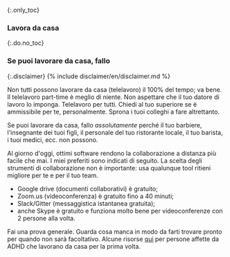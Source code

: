 {:.only_toc}
### Lavora da casa

{:.do.no_toc}
### Se puoi lavorare da casa, fallo

{:.disclaimer}
{% include disclaimer/en/disclaimer.md %}


Non tutti possono lavorare da casa (telelavoro) il 100% del tempo; va bene. Il telelavoro part-time è meglio di niente. Non aspettare che il tuo datore di lavoro lo imponga.
Telelavoro per tutti. Chiedi al tuo superiore se è ammissibile per te, personalmente. Sprona i tuoi colleghi a fare altrettanto.

Se puoi lavorare da casa, fallo *assolutamente* perché il tuo barbiere, l'insegnante dei tuoi figli, il personale del tuo ristorante locale, il tuo barista, i tuoi medici, ecc. non possono.

Al giorno d'oggi, ottimi software rendono la collaborazione a distanza più facile che mai. I miei preferiti sono indicati di seguito. La scelta degli strumenti di collaborazione non è importante: usa qualunque tool ritieni migliore per te e per il tuo team.

-   Google drive (documenti collaborativi) è gratuito;
-   Zoom.us (videoconferenza) è gratuito fino a 40 minuti;
-   Slack/Gitter (messaggistica istantanea gratuita);
-   anche Skype è gratuito e funziona molto bene per videoconferenze con 2 persone alla volta.

Fai una prova generale. Guarda cosa manca in modo da farti trovare pronto per quando non sarà facoltativo. Alcune risorse [qui](https://twitter.com/BadassBowden/status/1235793674174435328) per persone affette da ADHD che lavorano da casa per la prima volta.
